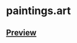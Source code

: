 # paintings.art
[Preview][1] 
-----
[1]: https://arthurseredaa.github.io/paintings.art/index.html "..."
